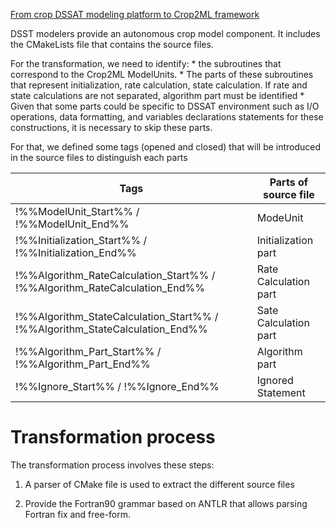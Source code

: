 
<u> From crop DSSAT modeling platform to Crop2ML framework </u>

DSST modelers provide an autonomous crop model component.
It includes the CMakeLists file that contains the source files.

For the transformation, we need to identify:
    * the subroutines that correspond to the Crop2ML ModelUnits. 
    * The parts of these subroutines that represent initialization, rate calculation, state calculation. If rate and state  calculations are not separated, algorithm part must be identified 
    * Given that some parts could be specific to DSSAT environment such as I/O operations, data formatting, and variables declarations statements for these constructions, it is necessary to skip these parts. 

For that, we defined some tags (opened and closed) that will be introduced in the source files to distinguish each parts

                             
|Tags  |Parts of source file|
|-----|--------|
|!%%ModelUnit_Start%% / !%%ModelUnit_End%% | ModeUnit     |
|!%%Initialization_Start%% / !%%Initialization_End%%  | Initialization part      |
|!%%Algorithm_RateCalculation_Start%% / !%%Algorithm_RateCalculation_End%% | Rate Calculation part
|!%%Algorithm_StateCalculation_Start%% / !%%Algorithm_StateCalculation_End%% | Sate Calculation part 
|!%%Algorithm_Part_Start%% / !%%Algorithm_Part_End%%| Algorithm part  
|!%%Ignore_Start%% / !%%Ignore_End%%| Ignored Statement



Transformation process
======================
The transformation process involves these steps:

1. A parser of CMake file is used to extract the different source files


2. Provide the Fortran90 grammar based on ANTLR that allows parsing Fortran fix and free-form. 


